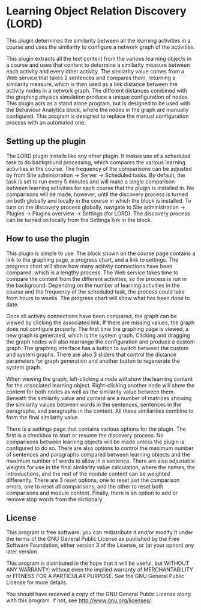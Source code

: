 # Learning Object Relation Discovery (LORD) #

This plugin determines the similarity between all the learning activities in a
course and uses the similarity to configure a network graph of the activities.

This plugin extracts all the text content from the various learning objects in
a course and uses that content to determine a similarity measure between each
activity and every other activity. The similarity value comes from a Web service
that takes 2 sentences and compares them, returning a similarity measure, which
is then used as a link distance between the activity nodes in a network graph. The
different distances combined with the graphing physics simulation produce a unique
configuration of nodes. This plugin acts as a stand alone program, but is
designed to be used with the Behaviour Analytics block, where the nodes in the
graph are manually configured. This program is designed to replace the manual
configuration process with an automated one.


## Setting up the plugin ##

The LORD plugin installs like any other plugin. It makes use
of a scheduled task to do background processing, which compares the various
learning activities in the course. The frequency of the comparisons can be
adjusted by from Site administration -> Server -> Scheduled tasks. By default,
the task is set to run every 5 minutes and will make a single comparison between
learning activities for each course that the plugin is installed in. No
comparisons will be made, however, until the discovery process is turned on both
globally and locally in the course in which the block is installed. To turn on
the discovery process globally, navigate to Site administration -> Plugins ->
Plugins overview -> Settings (for LORD). The discovery process can be turned on
locally from the Settings link in the block.


## How to use the plugin ##

This plugin is simple to use. The block shown on the course page contains a link
to the graphing page, a progress chart, and a link to settings. The progress
chart will show how many activity connections have been compared, which is a
lengthy process. The Web service takes time to compare the content from the
different activities, so the process is run in the background. Depending on the
number of learning activities in the course and the frequency of the scheduled
task, the process could take from hours to weeks. The progress chart will show
what has been done to date.

Once all activity connections have been compared, the graph can
be viewed by clicking the associated link. If there are missing values, the graph
does not configure properly. The first time the graphing page is viewed, a new
graph is generated, which is the system graph. Clicking and dragging the graph
nodes will also rearrange the configuration and produce a custom graph. The
graphing interface has a button to switch between the custom and system graphs.
There are also 3 sliders that control the distance parameters for graph
generation and another button to regenerate the system graph.

When viewing the graph, left-clicking a node will show the learning content for
the associated learning object. Right-clicking another node will show the content
for both nodes as well as the similarity value between them. Beneath the
similarity value and content are a number of matrices showing the similarity
values between words in the sentences, sentences in the paragraphs, and
paragraphs in the content. All these similarities combine to form the final
similarity value.

There is a settings page that contains various options for the plugin. The first
is a checkbox to start or resume the discovery process. No comparisons between
learning objects will be made unless the plugin is configured to do so. There
are also options to control the maximum number of sentences and paragraphs
compared between learning objects and the maximum number of words to allow in a
sentence. There are also adjustable weights for use in the final similarity value
calculation, where the names, the introductions, and the rest of the module
content can be weighted differently. There are 3 reset options, one to reset just
the comparison errors, one to reset all comparisons, and the other to reset both
comparisons and module content. Finally, there is an option to add or remove stop
words from the dictionary.


## License ##

This program is free software: you can redistribute it and/or modify it under
the terms of the GNU General Public License as published by the Free Software
Foundation, either version 3 of the License, or (at your option) any later
version.

This program is distributed in the hope that it will be useful, but WITHOUT ANY
WARRANTY; without even the implied warranty of MERCHANTABILITY or FITNESS FOR A
PARTICULAR PURPOSE.  See the GNU General Public License for more details.

You should have received a copy of the GNU General Public License along with
this program.  If not, see <http://www.gnu.org/licenses/>.
